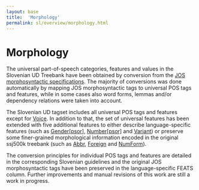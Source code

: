 ```yaml
---
layout: base
title:  'Morphology'
permalink: sl/overview/morphology.html
---
```


# Morphology

The universal part-of-speech categories, features and values in the Slovenian UD Treebank have been obtained by conversion from the [JOS morphosyntactic specifications](http://nl.ijs.si/jos/index-en.html). The majority of conversions was done automatically by mapping JOS morphosyntactic tags to universal POS tags and features, while in some cases also word forms, lemmas and/or dependency relations were taken into account.

The Slovenian UD tagset includes all universal POS tags and features except for [Voice](Voice). In addition to that, the set of universal features has been extended with five additional features to either describe language-specific features (such as [Gender[psor]](../../sl/feat/Gender-psor.html), [Number[psor]](../../sl/feat/Number-psor.html) and [Variant](../../sl/feat/Variant.html)) or preserve some finer-grained morphological information encoded in the original ssj500k treebank (such as [Abbr](../../sl/feat/Abbr.html), [Foreign](../../sl/feat/Foreign.html)  and [NumForm](../../sl/feat/NumForm.html)).

The conversion principles for individual POS tags and features are detailed in the corresponding Slovenian guidelines and the original JOS morphosyntactic tags have been preserved in the language-specific FEATS column. Further improvements and manual revisions of this work are still a work in progress.


